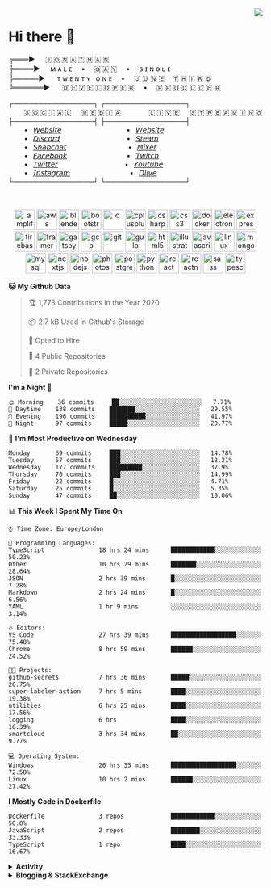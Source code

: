 <img align="right" href="https://spotify-github-profile.vercel.app/api/view?uid=21xc6lko2t6sn466piiwtnhuq&redirect=true" src="https://spotify-github-profile.vercel.app/api/view?uid=21xc6lko2t6sn466piiwtnhuq&cover_image=true">

# Hi there 👋

╔═══►⠀⠀🇯 🇴 🇳 🇦 🇹 🇭 🇦 🇳\
╠════►⠀⠀ᴍ ᴀ ʟ ᴇ ⠀ • ⠀ 🇬 🇦 🇾 ⠀ • ⠀ s ɪ ɴ ɢ ʟ ᴇ\
╠═════►⠀⠀ ᴛ ᴡ ᴇ ɴ ᴛ ʏ⠀ᴏ ɴ ᴇ ⠀ • ⠀ 🇯 🇺 🇳 🇪 ⠀🇹 🇭 🇮 🇷 🇩\
╚══════►⠀⠀ 🇩 🇪 🇻 🇪 🇱 🇴 🇵 🇪 🇷 ⠀ • ⠀ 🇵 🇷 🇴 🇩 🇺 🇨 🇪 🇷

┌────────────────┐ ┌────────────────┐\
⠀⠀⠀🇸 🇴 🇨 🇮 🇦 🇱⠀⠀🇲 🇪 🇩 🇮 🇦⠀⠀⠀ ⠀⠀🇱 🇮 🇻 🇪⠀⠀🇸 🇹 🇷 🇪 🇦 🇲 🇮 🇳 🇬\
├────────────────┤ ├────────────────┤\
⠀⠀⠀•⠀[𝘞𝘦𝘣𝘴𝘪𝘵𝘦](https://tgtgamer.live/) ⠀⠀⠀ ⠀⠀⠀ ⠀⠀⠀ ⠀⠀•⠀[𝘞𝘦𝘣𝘴𝘪𝘵𝘦](https://tgtgamer.live/)\
⠀⠀⠀•⠀[𝘋𝘪𝘴𝘤𝘰𝘳𝘥](https://discord.com/invite/P5DwgzN) ⠀⠀⠀ ⠀⠀⠀ ⠀⠀⠀ ⠀⠀ •⠀[𝘚𝘵𝘦𝘢𝘮](https://steamcommunity.com/broadcast/watch/76561198043223313)\
⠀⠀⠀•⠀[𝘚𝘯𝘢𝘱𝘤𝘩𝘢𝘵](https://snapchat.com/add/tgtgamer) ⠀⠀⠀ ⠀⠀⠀ ⠀⠀⠀ ⠀ •⠀[𝘔𝘪𝘹𝘦𝘳](https://mixer.com/tgtgamer)\
⠀⠀⠀•⠀[𝘍𝘢𝘤𝘦𝘣𝘰𝘰𝘬](https://fb.me/jonathan.stevens.144) ⠀⠀⠀ ⠀⠀⠀ ⠀⠀⠀ ⠀•⠀[𝘛𝘸𝘪𝘵𝘤𝘩](https://www.twitch.tv/tgtgamer)\
⠀⠀⠀•⠀[𝘛𝘸𝘪𝘵𝘵𝘦𝘳](https://twitter.com/tgtgamer) ⠀⠀⠀ ⠀⠀⠀ ⠀⠀⠀ ⠀⠀ •⠀[𝘠𝘰𝘶𝘵𝘶𝘣𝘦](https://www.youtube.com/channel/UCmMsdBHE1inAoY72o2ZuEqg/live)\
⠀⠀⠀•⠀[𝘐𝘯𝘴𝘵𝘢𝘨𝘳𝘢𝘮](https://www.instagram.com/tgtgamer) ⠀⠀⠀ ⠀⠀⠀ ⠀⠀⠀ ⠀•⠀[𝘋𝘭𝘪𝘷𝘦](https://dlive.tv/TGTGamer)\
└────────────────┘ └────────────────┘

<p align="center"><br><br><img src="https://docs.amplify.aws/assets/logo-dark.svg" alt="amplify" width="40" height="40"/> <img src="https://devicons.github.io/devicon/devicon.git/icons/amazonwebservices/amazonwebservices-original-wordmark.svg" alt="aws" width="40" height="40"/> <img src="https://download.blender.org/branding/community/blender_community_badge_white.svg" alt="blender" width="40" height="40"/> <img src="https://devicons.github.io/devicon/devicon.git/icons/bootstrap/bootstrap-plain.svg" alt="bootstrap" width="40" height="40"/> <img src="https://devicons.github.io/devicon/devicon.git/icons/c/c-original.svg" alt="c" width="40" height="40"/> <img src="https://devicons.github.io/devicon/devicon.git/icons/cplusplus/cplusplus-original.svg" alt="cplusplus" width="40" height="40"/> <img src="https://devicons.github.io/devicon/devicon.git/icons/csharp/csharp-original.svg" alt="csharp" width="40" height="40"/> <img src="https://devicons.github.io/devicon/devicon.git/icons/css3/css3-original-wordmark.svg" alt="css3" width="40" height="40"/> <img src="https://devicons.github.io/devicon/devicon.git/icons/docker/docker-original-wordmark.svg" alt="docker" width="40" height="40"/> <img src="https://devicons.github.io/devicon/devicon.git/icons/electron/electron-original.svg" alt="electron" width="40" height="40"/> <img src="https://devicons.github.io/devicon/devicon.git/icons/express/express-original-wordmark.svg" alt="express" width="40" height="40"/> <img src="https://www.vectorlogo.zone/logos/firebase/firebase-icon.svg" alt="firebase" width="40" height="40"/> <img src="https://www.vectorlogo.zone/logos/framer/framer-icon.svg" alt="framer" width="40" height="40"/> <img src="https://www.vectorlogo.zone/logos/gatsbyjs/gatsbyjs-icon.svg" alt="gatsby" width="40" height="40"/> <img src="https://www.vectorlogo.zone/logos/google_cloud/google_cloud-icon.svg" alt="gcp" width="40" height="40"/> <img src="https://www.vectorlogo.zone/logos/git-scm/git-scm-icon.svg" alt="git" width="40" height="40"/> <img src="https://devicons.github.io/devicon/devicon.git/icons/gulp/gulp-plain.svg" alt="gulp" width="40" height="40"/> <img src="https://devicons.github.io/devicon/devicon.git/icons/html5/html5-original-wordmark.svg" alt="html5" width="40" height="40"/> <img src="https://www.vectorlogo.zone/logos/adobe_illustrator/adobe_illustrator-icon.svg" alt="illustrator" width="40" height="40"/> <img src="https://devicons.github.io/devicon/devicon.git/icons/javascript/javascript-original.svg" alt="javascript" width="40" height="40"/> <img src="https://devicons.github.io/devicon/devicon.git/icons/linux/linux-original.svg" alt="linux" width="40" height="40"/> <img src="https://devicons.github.io/devicon/devicon.git/icons/mongodb/mongodb-original-wordmark.svg" alt="mongodb" width="40" height="40"/> <img src="https://devicons.github.io/devicon/devicon.git/icons/mysql/mysql-original-wordmark.svg" alt="mysql" width="40" height="40"/> <img src="https://cdn.worldvectorlogo.com/logos/nextjs-3.svg" alt="nextjs" width="40" height="40"/> <img src="https://devicons.github.io/devicon/devicon.git/icons/nodejs/nodejs-original-wordmark.svg" alt="nodejs" width="40" height="40"/> <img src="https://devicons.github.io/devicon/devicon.git/icons/photoshop/photoshop-plain.svg" alt="photoshop" width="40" height="40"/> <img src="https://devicons.github.io/devicon/devicon.git/icons/postgresql/postgresql-original-wordmark.svg" alt="postgresql" width="40" height="40"/> <img src="https://devicons.github.io/devicon/devicon.git/icons/python/python-original.svg" alt="python" width="40" height="40"/> <img src="https://devicons.github.io/devicon/devicon.git/icons/react/react-original-wordmark.svg" alt="react" width="40" height="40"/> <img src="https://reactnative.dev/img/header_logo.svg" alt="reactnative" width="40" height="40"/> <img src="https://devicons.github.io/devicon/devicon.git/icons/sass/sass-original.svg" alt="sass" width="40" height="40"/> <img src="https://devicons.github.io/devicon/devicon.git/icons/typescript/typescript-original.svg" alt="typescript" width="40" height="40"/></p>

<!--START_SECTION:waka-->
**🐱 My Github Data** 

> 🏆 1,773 Contributions in the Year 2020
 > 
> 📦 2.7 kB Used in Github's Storage 
 > 
> 💼 Opted to Hire
 > 
> 📜 4 Public Repositories
 > 
> 🔑 2 Private Repositories 

**I'm a Night 🦉** 

```text
🌞 Morning    36 commits     ██░░░░░░░░░░░░░░░░░░░░░░░   7.71% 
🌆 Daytime    138 commits    ███████░░░░░░░░░░░░░░░░░░   29.55% 
🌃 Evening    196 commits    ██████████░░░░░░░░░░░░░░░   41.97% 
🌙 Night      97 commits     █████░░░░░░░░░░░░░░░░░░░░   20.77%

```
📅 **I'm Most Productive on Wednesday** 

```text
Monday       69 commits     ███░░░░░░░░░░░░░░░░░░░░░░   14.78% 
Tuesday      57 commits     ███░░░░░░░░░░░░░░░░░░░░░░   12.21% 
Wednesday    177 commits    █████████░░░░░░░░░░░░░░░░   37.9% 
Thursday     70 commits     ███░░░░░░░░░░░░░░░░░░░░░░   14.99% 
Friday       22 commits     █░░░░░░░░░░░░░░░░░░░░░░░░   4.71% 
Saturday     25 commits     █░░░░░░░░░░░░░░░░░░░░░░░░   5.35% 
Sunday       47 commits     ██░░░░░░░░░░░░░░░░░░░░░░░   10.06%

```


📊 **This Week I Spent My Time On** 

```text
⌚︎ Time Zone: Europe/London

💬 Programming Languages: 
TypeScript               18 hrs 24 mins      ████████████░░░░░░░░░░░░░   50.23% 
Other                    10 hrs 29 mins      ███████░░░░░░░░░░░░░░░░░░   28.64% 
JSON                     2 hrs 39 mins       █░░░░░░░░░░░░░░░░░░░░░░░░   7.28% 
Markdown                 2 hrs 24 mins       █░░░░░░░░░░░░░░░░░░░░░░░░   6.56% 
YAML                     1 hr 9 mins         ░░░░░░░░░░░░░░░░░░░░░░░░░   3.14%

🔥 Editors: 
VS Code                  27 hrs 39 mins      ██████████████████░░░░░░░   75.48% 
Chrome                   8 hrs 59 mins       ██████░░░░░░░░░░░░░░░░░░░   24.52%

🐱‍💻 Projects: 
github-secrets           7 hrs 36 mins       █████░░░░░░░░░░░░░░░░░░░░   20.75% 
super-labeler-action     7 hrs 5 mins        ████░░░░░░░░░░░░░░░░░░░░░   19.38% 
utilities                6 hrs 25 mins       ████░░░░░░░░░░░░░░░░░░░░░   17.56% 
logging                  6 hrs               ████░░░░░░░░░░░░░░░░░░░░░   16.39% 
smartcloud               3 hrs 34 mins       ██░░░░░░░░░░░░░░░░░░░░░░░   9.77%

💻 Operating System: 
Windows                  26 hrs 35 mins      ██████████████████░░░░░░░   72.58% 
Linux                    10 hrs 2 mins       ██████░░░░░░░░░░░░░░░░░░░   27.42%

```

**I Mostly Code in Dockerfile** 

```text
Dockerfile               3 repos             ████████████░░░░░░░░░░░░░   50.0% 
JavaScript               2 repos             ████████░░░░░░░░░░░░░░░░░   33.33% 
TypeScript               1 repo              ████░░░░░░░░░░░░░░░░░░░░░   16.67%

```



<!--END_SECTION:waka-->

<details>
  <summary><b>Activity</b></summary>
  
<!--START_SECTION:activity-->
1. 🗣 Commented on [#204](https://github.com/Videndum/action-masterminds/issues/204) in [Videndum/action-masterminds](https://github.com/Videndum/action-masterminds)
2. 💪 Opened PR [#203](https://github.com/Videndum/action-masterminds/pull/203) in [Videndum/action-masterminds](https://github.com/Videndum/action-masterminds)
3. 🗣 Commented on [#201](https://github.com/Videndum/action-masterminds/issues/201) in [Videndum/action-masterminds](https://github.com/Videndum/action-masterminds)
4. ❗️ Opened issue [#202](https://github.com/Videndum/action-masterminds/issues/202) in [Videndum/action-masterminds](https://github.com/Videndum/action-masterminds)
5. 🗣 Commented on [#199](https://github.com/Videndum/action-masterminds/issues/199) in [Videndum/action-masterminds](https://github.com/Videndum/action-masterminds)
6. 🎉 Merged PR [#197](https://github.com/Videndum/action-masterminds/pull/197) in [Videndum/action-masterminds](https://github.com/Videndum/action-masterminds)
7. 🗣 Commented on [#199](https://github.com/Videndum/action-masterminds/issues/199) in [Videndum/action-masterminds](https://github.com/Videndum/action-masterminds)
8. 🎉 Merged PR [#193](https://github.com/Videndum/action-masterminds/pull/193) in [Videndum/action-masterminds](https://github.com/Videndum/action-masterminds)
9. 🗣 Commented on [#197](https://github.com/Videndum/action-masterminds/issues/197) in [Videndum/action-masterminds](https://github.com/Videndum/action-masterminds)
10. 🗣 Commented on [#193](https://github.com/Videndum/action-masterminds/issues/193) in [Videndum/action-masterminds](https://github.com/Videndum/action-masterminds)
11. 🗣 Commented on [#193](https://github.com/Videndum/action-masterminds/issues/193) in [Videndum/action-masterminds](https://github.com/Videndum/action-masterminds)
12. 🎉 Merged PR [#200](https://github.com/Videndum/action-masterminds/pull/200) in [Videndum/action-masterminds](https://github.com/Videndum/action-masterminds)
13. ❗️ Opened issue [#198](https://github.com/Videndum/action-masterminds/issues/198) in [Videndum/action-masterminds](https://github.com/Videndum/action-masterminds)
14. 💪 Opened PR [#196](https://github.com/Videndum/action-masterminds/pull/196) in [Videndum/action-masterminds](https://github.com/Videndum/action-masterminds)
15. 🎉 Merged PR [#187](https://github.com/Videndum/action-masterminds/pull/187) in [Videndum/action-masterminds](https://github.com/Videndum/action-masterminds)
16. 🎉 Merged PR [#191](https://github.com/Videndum/action-masterminds/pull/191) in [Videndum/action-masterminds](https://github.com/Videndum/action-masterminds)
17. 🎉 Merged PR [#190](https://github.com/Videndum/action-masterminds/pull/190) in [Videndum/action-masterminds](https://github.com/Videndum/action-masterminds)
18. 🎉 Merged PR [#189](https://github.com/Videndum/action-masterminds/pull/189) in [Videndum/action-masterminds](https://github.com/Videndum/action-masterminds)
19. 🎉 Merged PR [#195](https://github.com/Videndum/action-masterminds/pull/195) in [Videndum/action-masterminds](https://github.com/Videndum/action-masterminds)
20. 💪 Opened PR [#195](https://github.com/Videndum/action-masterminds/pull/195) in [Videndum/action-masterminds](https://github.com/Videndum/action-masterminds)
21. 🗣 Commented on [#30](https://github.com/IvanFon/super-labeler-action/issues/30) in [IvanFon/super-labeler-action](https://github.com/IvanFon/super-labeler-action)
22. ❗️ Opened issue [#194](https://github.com/Videndum/action-masterminds/issues/194) in [Videndum/action-masterminds](https://github.com/Videndum/action-masterminds)
23. ❗️ Closed issue [#166](https://github.com/Videndum/action-masterminds/issues/166) in [Videndum/action-masterminds](https://github.com/Videndum/action-masterminds)
24. 🗣 Commented on [#166](https://github.com/Videndum/action-masterminds/issues/166) in [Videndum/action-masterminds](https://github.com/Videndum/action-masterminds)
25. 🎉 Merged PR [#192](https://github.com/Videndum/action-masterminds/pull/192) in [Videndum/action-masterminds](https://github.com/Videndum/action-masterminds)
26. 💪 Opened PR [#192](https://github.com/Videndum/action-masterminds/pull/192) in [Videndum/action-masterminds](https://github.com/Videndum/action-masterminds)
27. ❗️ Reopened issue [#166](https://github.com/Videndum/action-masterminds/issues/166) in [Videndum/action-masterminds](https://github.com/Videndum/action-masterminds)
28. 🗣 Commented on [#30](https://github.com/IvanFon/super-labeler-action/issues/30) in [IvanFon/super-labeler-action](https://github.com/IvanFon/super-labeler-action)
29. 🎉 Merged PR [#179](https://github.com/Videndum/action-masterminds/pull/179) in [Videndum/action-masterminds](https://github.com/Videndum/action-masterminds)
30. 🎉 Merged PR [#178](https://github.com/Videndum/action-masterminds/pull/178) in [Videndum/action-masterminds](https://github.com/Videndum/action-masterminds)
31. 🗣 Commented on [#179](https://github.com/Videndum/action-masterminds/issues/179) in [Videndum/action-masterminds](https://github.com/Videndum/action-masterminds)
32. 🎉 Merged PR [#174](https://github.com/Videndum/action-masterminds/pull/174) in [Videndum/action-masterminds](https://github.com/Videndum/action-masterminds)
33. 🗣 Commented on [#169](https://github.com/Videndum/action-masterminds/issues/169) in [Videndum/action-masterminds](https://github.com/Videndum/action-masterminds)
34. 🎉 Merged PR [#170](https://github.com/Videndum/action-masterminds/pull/170) in [Videndum/action-masterminds](https://github.com/Videndum/action-masterminds)
<!--END_SECTION:activity-->

</details>

<details>
  <summary><b>Blogging & StackExchange</b></summary>

<!-- BLOG-POST-LIST:START -->
- [Answer by Jonathan Stevens for Fetch status on audio stream - HTTP Response](https://stackoverflow.com/questions/67752301/fetch-status-on-audio-stream-http-response/67757137#67757137)
- [Fetch status on audio stream - HTTP Response](https://stackoverflow.com/questions/67752301/fetch-status-on-audio-stream-http-response)
- [Correct usage of ORM in framework](https://stackoverflow.com/questions/65446243/correct-usage-of-orm-in-framework)
- [Github Actions detect author_association](https://stackoverflow.com/questions/63188674/github-actions-detect-author-association)
- [Answer by Jonathan Stevens for React styling - Overflow issues - Expo & Electron single workflow](https://stackoverflow.com/questions/59939824/react-styling-overflow-issues-expo-electron-single-workflow/59941715#59941715)
- [React styling - Overflow issues - Expo & Electron single workflow](https://stackoverflow.com/questions/59939824/react-styling-overflow-issues-expo-electron-single-workflow)
- [React WebkitAppRegion Warnings](https://stackoverflow.com/questions/59870837/react-webkitappregion-warnings)
- [Hideout Menu](https://jonathanstevens.org/2019/11/13/hideout-menu/)
- [Smode 01 – Red Particles](https://jonathanstevens.org/2019/10/31/smode-01-red-particles/)
- [Notch 01 – Ball w/ line particles](https://jonathanstevens.org/2019/10/31/notch-01-ball-w-line-particles/)
- [Eureka Digital Dimentions](https://jonathanstevens.org/2019/10/10/eureka-2019/)
- [Hedgehog](https://jonathanstevens.org/2019/10/09/hedgehog/)
- [Heart Beat](https://jonathanstevens.org/2019/10/09/heart-beat/)
- [D Major’s Logo](https://jonathanstevens.org/2019/10/08/d-majors-logo/)
- [Dialogflow & Express -- Fulfilment](https://stackoverflow.com/questions/57964582/dialogflow-express-fulfilment)
- [Establishment Website](https://jonathanstevens.org/2019/08/13/establishment-website/)
- [New Website](https://jonathanstevens.org/2019/06/18/redesigned-website/)
- [Reckoning 2019](https://jonathanstevens.org/2019/01/28/reckoning-2019/)
- [Answer by Jonathan Stevens for SVG Changing specific colour - CSS & JS](https://stackoverflow.com/questions/51461082/svg-changing-specific-colour-css-js/51467484#51467484)
- [SVG Changing specific colour - CSS & JS](https://stackoverflow.com/questions/51461082/svg-changing-specific-colour-css-js)
- [Complex Wireframe to solid for use in Autodesk 2018](https://stackoverflow.com/questions/47948929/complex-wireframe-to-solid-for-use-in-autodesk-2018)
- [Cookie based Redirection using Javascript](https://stackoverflow.com/questions/47686107/cookie-based-redirection-using-javascript)
- [How to make the bot know if its messaged someone before? C# based SteamBot](https://stackoverflow.com/questions/44035406/how-to-make-the-bot-know-if-its-messaged-someone-before-c-sharp-based-steambot)
- [How to convert fs:path to variable](https://stackoverflow.com/questions/43879791/how-to-convert-fspath-to-variable)
<!-- BLOG-POST-LIST:END -->
</details>
